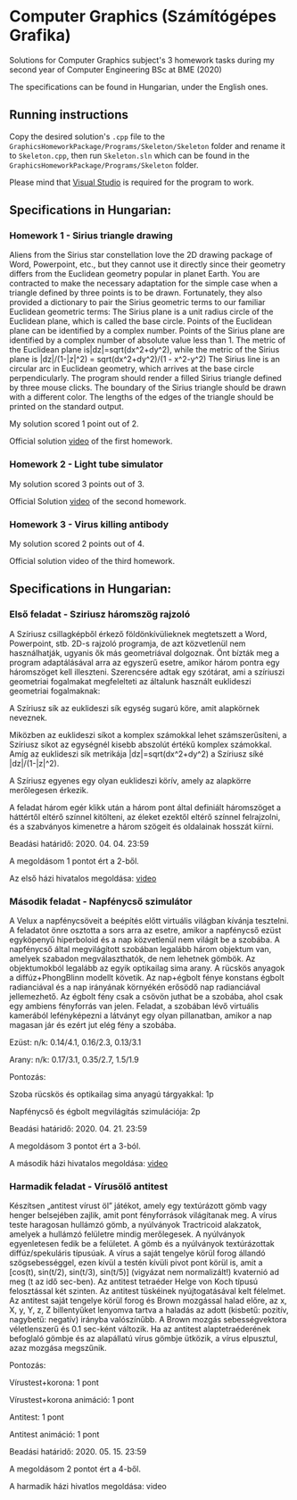 # Computer Graphics (Számítógépes Grafika)
Solutions for Computer Graphics subject's 3 homework tasks during my second year of Computer Engineering BSc at BME (2020)

The specifications can be found in Hungarian, under the English ones.

## Running instructions
Copy the desired solution's ```.cpp``` file to the ```GraphicsHomeworkPackage/Programs/Skeleton/Skeleton``` folder and rename it to ```Skeleton.cpp```, then run ```Skeleton.sln``` which can be found in the ```GraphicsHomeworkPackage/Programs/Skeleton``` folder.

Please mind that [Visual Studio](https://visualstudio.microsoft.com/vs/) is required for the program to work.

## Specifications in Hungarian:
### Homework 1 - Sirius triangle drawing
Aliens from the Sirius star constellation love the 2D drawing package of Word, Powerpoint, etc., but they cannot use it directly since their geometry differs from the Euclidean geometry popular in planet Earth. You are contracted to make the necessary adaptation for the simple case when a triangle defined by three points is to be drawn. Fortunately, they also provided a dictionary to pair the Sirius geometric terms to our familiar Euclidean geometric terms: 
The Sirius plane is a unit radius circle of the Euclidean plane, which is called the base circle.
Points of the Euclidean plane can be identified by a complex number. Points of the Sirius plane are identified by a complex number of absolute value less than 1. The metric of the Euclidean plane is|dz|=sqrt(dx^2+dy^2), while the metric of the Sirius plane is |dz|/(1-|z|^2) = sqrt(dx^2+dy^2)/(1 - x^2-y^2)
The Sirius line is an circular arc in Euclidean geometry, which arrives at the base circle perpendicularly. 
The program should render a filled Sirius triangle defined by three mouse clicks. The boundary of the Sirius triangle should be drawn with a different color. The lengths of the edges of the triangle should be printed on the standard output.

My solution scored 1 point out of 2.

Official solution [video](https://www.youtube.com/watch?v=_cCr-LF9QU0) of the first homework.

### Homework 2 - Light tube simulator
My solution scored 3 points out of 3.

Official Solution [video](https://www.youtube.com/watch?v=hTCNJaP_QNk) of the second homework.

### Homework 3 - Virus killing antibody
My solution scored 2 points out of 4.

Official solution video of the third homework.

## Specifications in Hungarian:
### Első feladat - Sziriusz háromszög rajzoló
A Szíriusz csillagképből érkező földönkívülieknek megtetszett a Word, Powerpoint, stb. 2D-s rajzoló programja, de azt közvetlenül nem használhatják, ugyanis ők más geometriával dolgoznak. Önt bízták meg a program adaptálásával arra az egyszerű esetre, amikor három pontra egy háromszöget kell illeszteni. Szerencsére adtak egy szótárat, ami a szíriuszi geometriai fogalmakat megfelelteti az általunk használt euklideszi geometriai fogalmaknak:

A Szíriusz sík az euklideszi sík egység sugarú köre, amit alapkörnek neveznek.

Miközben az euklideszi síkot a komplex számokkal lehet számszerűsíteni, a Szíriusz síkot az egységnél kisebb abszolút értékű komplex számokkal. Amíg az euklideszi sík metrikája |dz|=sqrt(dx^2+dy^2) a Szíriusz síké |dz|/(1-|z|^2).

A Szíriusz egyenes egy olyan euklideszi körív, amely az alapkörre merőlegesen érkezik.

A feladat három egér klikk után a három pont által definiált háromszöget a háttértől eltérő színnel kitölteni, az éleket ezektől eltérő színnel felrajzolni, és a szabványos kimenetre a három szögeit és oldalainak hosszát kiírni.

Beadási határidő: 2020. 04. 04. 23:59

A megoldásom 1 pontot ért a 2-ből.

Az első házi hivatalos megoldása: [video](https://www.youtube.com/watch?v=_cCr-LF9QU0)

### Második feladat - Napfénycső szimulátor
A Velux a napfénycsöveit a beépítés előtt virtuális világban kívánja tesztelni. A feladatot önre osztotta a sors arra az esetre, amikor a napfénycső ezüst egyköpenyű hiperboloid és a nap közvetlenül nem világít be a szobába. A napfénycső által megvilágított szobában legalább három objektum van, amelyek szabadon megválaszthatók, de nem lehetnek gömbök. Az objektumokból legalább az egyik optikailag sima arany. A rücskös anyagok a diffúz+PhongBlinn modellt követik. Az nap+égbolt fénye konstans égbolt radianciával és a nap irányának környékén erősödő nap radianciával jellemezhető. Az égbolt fény csak a csövön juthat be a szobába, ahol csak egy ambiens fényforrás van jelen. Feladat, a szobában lévő virtuális kamerából lefényképezni a látványt egy olyan pillanatban, amikor a nap magasan jár és ezért jut elég fény a szobába.

Ezüst: n/k: 0.14/4.1, 0.16/2.3, 0.13/3.1

Arany: n/k: 0.17/3.1, 0.35/2.7, 1.5/1.9

Pontozás:

Szoba rücskös és optikailag sima anyagú tárgyakkal: 1p

Napfénycső és égbolt megvilágítás szimulációja: 2p

Beadási határidő: 2020. 04. 21. 23:59

A megoldásom 3 pontot ért a 3-ból.

A második házi hivatalos megoldása: [video](https://www.youtube.com/watch?v=hTCNJaP_QNk)

### Harmadik feladat - Vírusölő antitest
Készítsen „antitest vírust öl” játékot, amely egy textúrázott gömb vagy henger belsejében zajlik, amit pont fényforrások világítanak meg. A vírus teste haragosan hullámzó gömb, a nyúlványok Tractricoid alakzatok, amelyek a hullámzó felületre mindig merőlegesek. A nyúlványok egyenletesen fedik be a felületet. A gömb és a nyúlványok textúrázottak diffúz/spekuláris típusúak. A vírus a saját tengelye körül forog állandó szögsebességgel, ezen kívül a testén kívüli pivot pont körül is, amit a [cos(t), sin(t/2), sin(t/3), sin(t/5)] (vigyázat nem normalizált!) kvaternió ad meg (t az idő sec-ben). Az antitest tetraéder Helge von Koch típusú felosztással két szinten. Az antitest tüskéinek nyújtogatásával kelt félelmet. Az antitest saját tengelye körül forog és Brown mozgással halad előre, az x, X, y, Y, z, Z billentyűket lenyomva tartva a haladás az adott (kisbetű: pozitív, nagybetű: negatív) irányba valószínűbb. A Brown mozgás sebességvektora véletlenszerű és 0.1 sec-ként változik. Ha az antitest alaptetraéderének befoglaló gömbje és az alapállatú vírus gömbje ütközik, a vírus elpusztul, azaz mozgása megszűnik.

Pontozás:

Vírustest+korona: 1 pont

Vírustest+korona animáció: 1 pont

Antitest: 1 pont

Antitest animáció: 1 pont

Beadási határidő: 2020. 05. 15. 23:59

A megoldásom 2 pontot ért a 4-ből.

A harmadik házi hivatlos megoldása: video
